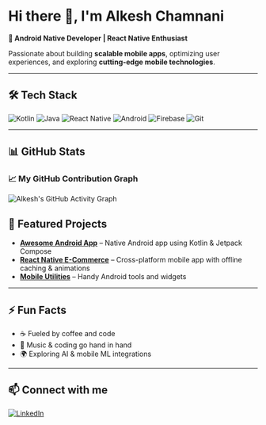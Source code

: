 # Hi there 👋, I'm Alkesh Chamnani

**🚀 Android Native Developer | React Native Enthusiast**  

Passionate about building **scalable mobile apps**, optimizing user experiences, and exploring **cutting-edge mobile technologies**.  

---

## 🛠 Tech Stack

![Kotlin](https://img.shields.io/badge/Kotlin-FF5722?style=for-the-badge&logo=kotlin&logoColor=white)
![Java](https://img.shields.io/badge/Java-007396?style=for-the-badge&logo=java&logoColor=white)
![React Native](https://img.shields.io/badge/React_Native-61DAFB?style=for-the-badge&logo=react&logoColor=black)
![Android](https://img.shields.io/badge/Android-3DDC84?style=for-the-badge&logo=android&logoColor=white)
![Firebase](https://img.shields.io/badge/Firebase-FFCA28?style=for-the-badge&logo=firebase&logoColor=black)
![Git](https://img.shields.io/badge/Git-F05032?style=for-the-badge&logo=git&logoColor=white)

---

## 📊 GitHub Stats

### 📈 My GitHub Contribution Graph
![Alkesh's GitHub Activity Graph](https://github-readme-activity-graph.vercel.app/graph?username=AlkeshChamnani&theme=react-dark&hide_border=true)


## 🌟 Featured Projects

- **[Awesome Android App](#)** – Native Android app using Kotlin & Jetpack Compose  
- **[React Native E-Commerce](#)** – Cross-platform mobile app with offline caching & animations  
- **[Mobile Utilities](#)** – Handy Android tools and widgets  

---

## ⚡ Fun Facts

- ☕ Fueled by coffee and code  
- 🎵 Music & coding go hand in hand  
- 🌍 Exploring AI & mobile ML integrations  

---

## 📫 Connect with me

[![LinkedIn](https://img.shields.io/badge/LinkedIn-0A66C2?style=for-the-badge&logo=linkedin&logoColor=white)](https://www.linkedin.com/in/alkesh-chamnani-2b221259/)
